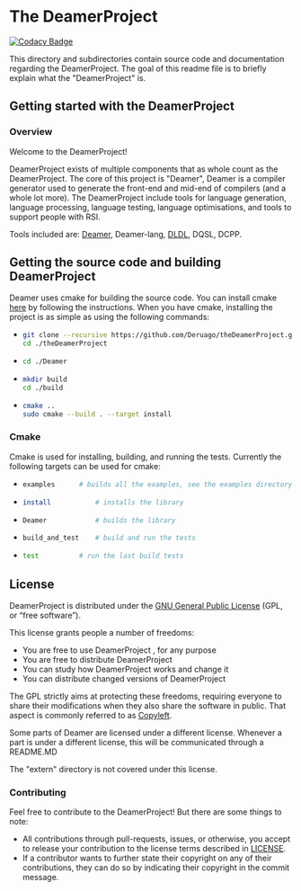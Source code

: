 # The DeamerProject

[![Codacy Badge](https://api.codacy.com/project/badge/Grade/7d0b9cec6f6949aba4f5780de32715af)](https://app.codacy.com/gh/Deruago/theDeamerProject?utm_source=github.com&utm_medium=referral&utm_content=Deruago/theDeamerProject&utm_campaign=Badge_Grade_Settings)

This directory and subdirectories contain source code and documentation regarding the DeamerProject. The goal of this readme file is to briefly explain what the "DeamerProject" is.

## Getting started with the DeamerProject

### Overview

Welcome to the DeamerProject!

DeamerProject exists of multiple components that as whole count as the DeamerProject. The core of this project is "Deamer", Deamer is a compiler generator used to generate the front-end and mid-end of compilers (and a whole lot more). The DeamerProject include tools for language generation, language processing, language testing, language optimisations, and tools to support people with RSI.

Tools included are: [Deamer](https://github.com/Deruago/theDeamerProject), Deamer-lang, [DLDL](https://github.com/Deruago/DLDL), DQSL, DCPP.

## Getting the source code and building DeamerProject

Deamer uses cmake for building the source code. You can install cmake [here](https://cmake.org/install/) by following the instructions.
When you have cmake, installing the project is as simple as using the following commands:

- ``````bash
  git clone --recursive https://github.com/Deruago/theDeamerProject.git
  cd ./theDeamerProject
  ``````

- ``````bash
  cd ./Deamer
  ``````

- ``````bash
  mkdir build
  cd ./build
  ``````

- ```bash
  cmake ..
  sudo cmake --build . --target install
  ```

### Cmake

Cmake is used for installing, building, and running the tests. Currently the following targets can be used for cmake:

- ```bash
  examples		# builds all the examples, see the examples directory for more information
  ```

- ``````bash
  install			# installs the library
  ``````

- ``````bash
  Deamer			# builds the library
  ``````

- ``````bash
  build_and_test	# build and run the tests
  ``````

- ``````bash
  test			# run the last build tests
  ``````

## License

DeamerProject is distributed under the [GNU General Public License](http://www.gnu.org/copyleft/gpl.html) (GPL, or “free software”).

This license grants people a number of freedoms:

- You are free to use DeamerProject , for any purpose
- You are free to distribute DeamerProject 
- You can study how DeamerProject works and change it
- You can distribute changed versions of DeamerProject 

The GPL strictly aims at protecting these freedoms, requiring everyone  to share their modifications when they also share the software in  public. That aspect is commonly referred to as [Copyleft](http://en.wikipedia.org/wiki/Copyleft).

Some parts of Deamer are licensed under a different license. Whenever a part is under a different license, this will be communicated through a README.MD

The "extern" directory is not covered under this license.

### Contributing

Feel free to contribute to the DeamerProject! But there are some things to note:

- All contributions through pull-requests, issues, or otherwise, you accept to release your contribution to the license terms described in [LICENSE](https://github.com/Deruago/theDeamerProject/blob/master/LICENSE).
- If a contributor wants to further state their copyright on any of their contributions, they can do so by indicating their copyright in the commit message.
